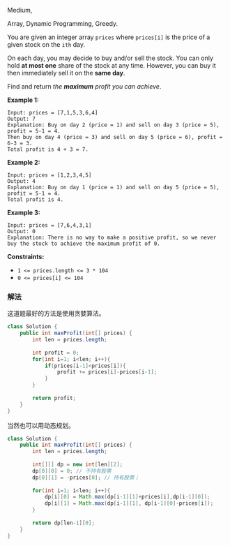 Medium,  

Array, Dynamic Programming, Greedy.

You are given an integer array `prices` where `prices[i]` is the price of a given stock on the `ith` day.

On each day, you may decide to buy and/or sell the stock. You can only hold **at most one** share of the stock at any time. However, you can buy it then immediately sell it on the **same day**.

Find and return *the **maximum** profit you can achieve*.

**Example 1:**

```
Input: prices = [7,1,5,3,6,4]
Output: 7
Explanation: Buy on day 2 (price = 1) and sell on day 3 (price = 5), profit = 5-1 = 4.
Then buy on day 4 (price = 3) and sell on day 5 (price = 6), profit = 6-3 = 3.
Total profit is 4 + 3 = 7.

```

**Example 2:**

```
Input: prices = [1,2,3,4,5]
Output: 4
Explanation: Buy on day 1 (price = 1) and sell on day 5 (price = 5), profit = 5-1 = 4.
Total profit is 4.

```

**Example 3:**

```
Input: prices = [7,6,4,3,1]
Output: 0
Explanation: There is no way to make a positive profit, so we never buy the stock to achieve the maximum profit of 0.

```

**Constraints:**

- `1 <= prices.length <= 3 * 104`
- `0 <= prices[i] <= 104`

### 解法

这道题最好的方法是使用贪婪算法。
```java
class Solution {
    public int maxProfit(int[] prices) {
        int len = prices.length;
        
        int profit = 0;
        for(int i=1; i<len; i++){
            if(prices[i-1]<prices[i]){
                profit += prices[i]-prices[i-1];
            }
        }
        
        return profit;
    }
}
```
当然也可以用动态规划。
```java
class Solution {
    public int maxProfit(int[] prices) {
        int len = prices.length;
        
        int[][] dp = new int[len][2];
        dp[0][0] = 0; // 不持有股票
        dp[0][1] = -prices[0]; // 持有股票；
        
        for(int i=1; i<len; i++){
            dp[i][0] = Math.max(dp[i-1][1]+prices[i],dp[i-1][0]);
            dp[i][1] = Math.max(dp[i-1][1], dp[i-1][0]-prices[i]);        
        }
        
        return dp[len-1][0];
    }
}
```